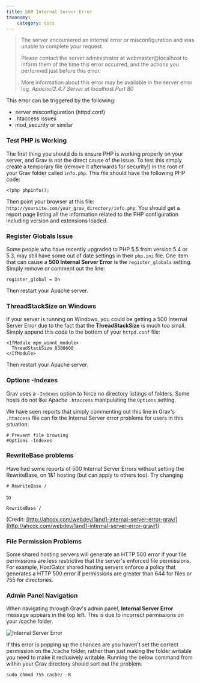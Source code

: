 ```yaml
---
title: 500 Internal Server Error
taxonomy:
    category: docs
---
```


> The server encountered an internal error or misconfiguration and was unable to complete your request.
>
> Please contact the server administrator at webmaster@localhost to inform them of the time this error occurred, and the actions you performed just before this error.
>
> More information about this error may be available in the server error log.
> <cite>Apache/2.4.7 Server at localhost Port 80</cite>

This error can be triggered by the following:

- server misconfiguration (httpd.conf)
- .htaccess issues
- mod_security or similar

### Test PHP is Working

The first thing you should do is ensure PHP is working properly on your server, and Grav is not the direct cause of the issue.  To test this simply create a temporary file (remove it afterwards for security!) in the root of your Grav folder called `info.php`.  This file should have the following PHP code:

```
<?php phpinfo();
```

Then point your browser at this file: `http://yoursite.com/your_grav_directory/info.php`.  You should get a report page listing all the information related to the PHP configuration including version and extensions loaded.

### Register Globals Issue

Some people who have recently upgraded to PHP 5.5 from version 5.4 or 5.3, may still have some out of date settings in their `php.ini` file.  One item that can cause a **500 Internal Server Error** is the `register_globals` setting.  Simply remove or comment out the line:

```
register_global = On
```

Then restart your Apache server.

### ThreadStackSize on Windows

If your server is running on Windows, you could be getting a 500 Internal Server Error due to the fact that the **ThreadStackSize** is much too small.  Simply append this code to the bottom of your `httpd.conf` file:

```
<IfModule mpm_winnt_module>
  ThreadStackSize 8388608
</IfModule>
```

Then restart your Apache server.

### Options -Indexes

Grav uses a `-Indexes` option to force no directory listings of folders. Some hosts do not like Apache `.htaccess` manipulating the `Options` setting.

We have seen reports that simply commenting out this line in Grav's `.htaccess` file can fix the Internal Server error problems for users in this situation:

```
# Prevent file browsing
#Options -Indexes
```

### RewriteBase problems

Have had some reports of 500 Internal Server Errors without setting the RewriteBase, on 1&1 hosting (but can apply to others too). Try changing

```
# RewriteBase /
```

to

```
RewriteBase /
```

(Credit: [http://ahcox.com/webdev/1and1-internal-server-error-grav/](http://ahcox.com/webdev/1and1-internal-server-error-grav/))

### File Permission Problems

Some shared hosting servers will generate an HTTP 500 error if your file permissions are less restrictive that the server's enforced file permissions. For example, HostGator shared hosting servers enforce a policy that generates a HTTP 500 error if permissions are greater than 644 for files or 755 for directories.

### Admin Panel Navigation

When navigating through Grav's admin panel, **Internal Server Error** message appears in the top left.  This is due to incorrect permissions on your /cache folder.

 ![Internal Server Error](http://i.imgur.com/vyPfoZ7.png)

If this error is popping up the chances are you haven't set the correct permission on the /cache folder, rather than just making the folder writable you need to make it reclusively writable.  Running the below command from within your Grav directory should sort out the problem.

```
sudo chmod 755 cache/ -R
```

